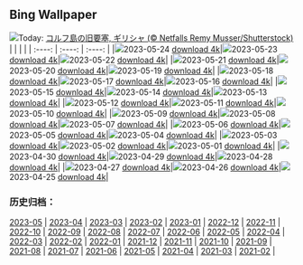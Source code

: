 ## Bing Wallpaper
![](https://global.bing.com/th?id=OHR.OldFortress_JA-JP1697393031_UHD.jpg&w=1000)Today: [コルフ島の旧要塞, ギリシャ (© Netfalls Remy Musser/Shutterstock)](https://global.bing.com/th?id=OHR.OldFortress_JA-JP1697393031_UHD.jpg)
|      |      |      |
| :----: | :----: | :----: |
|![](https://global.bing.com/th?id=OHR.OldFortress_JA-JP1697393031_UHD.jpg&pid=hp&w=384&h=216&rs=1&c=4)2023-05-24 [download 4k](https://global.bing.com/th?id=OHR.OldFortress_JA-JP1697393031_UHD.jpg)|![](https://global.bing.com/th?id=OHR.WesternBoxTurtle_JA-JP1310734552_UHD.jpg&pid=hp&w=384&h=216&rs=1&c=4)2023-05-23 [download 4k](https://global.bing.com/th?id=OHR.WesternBoxTurtle_JA-JP1310734552_UHD.jpg)|![](https://global.bing.com/th?id=OHR.BiodiverseCostaRica_JA-JP1077467676_UHD.jpg&pid=hp&w=384&h=216&rs=1&c=4)2023-05-22 [download 4k](https://global.bing.com/th?id=OHR.BiodiverseCostaRica_JA-JP1077467676_UHD.jpg)|
|![](https://global.bing.com/th?id=OHR.wheat2023_JA-JP0808192742_UHD.jpg&pid=hp&w=384&h=216&rs=1&c=4)2023-05-21 [download 4k](https://global.bing.com/th?id=OHR.wheat2023_JA-JP0808192742_UHD.jpg)|![](https://global.bing.com/th?id=OHR.EuropeanHoneybee_JA-JP0384795622_UHD.jpg&pid=hp&w=384&h=216&rs=1&c=4)2023-05-20 [download 4k](https://global.bing.com/th?id=OHR.EuropeanHoneybee_JA-JP0384795622_UHD.jpg)|![](https://global.bing.com/th?id=OHR.SumatranRhino_JA-JP0144447499_UHD.jpg&pid=hp&w=384&h=216&rs=1&c=4)2023-05-19 [download 4k](https://global.bing.com/th?id=OHR.SumatranRhino_JA-JP0144447499_UHD.jpg)|
|![](https://global.bing.com/th?id=OHR.MuseoSoumaya_JA-JP0165923558_UHD.jpg&pid=hp&w=384&h=216&rs=1&c=4)2023-05-18 [download 4k](https://global.bing.com/th?id=OHR.MuseoSoumaya_JA-JP0165923558_UHD.jpg)|![](https://global.bing.com/th?id=OHR.CormorantBridge_JA-JP9437791090_UHD.jpg&pid=hp&w=384&h=216&rs=1&c=4)2023-05-17 [download 4k](https://global.bing.com/th?id=OHR.CormorantBridge_JA-JP9437791090_UHD.jpg)|![](https://global.bing.com/th?id=OHR.AmericanWetlands_JA-JP9114182507_UHD.jpg&pid=hp&w=384&h=216&rs=1&c=4)2023-05-16 [download 4k](https://global.bing.com/th?id=OHR.AmericanWetlands_JA-JP9114182507_UHD.jpg)|
|![](https://global.bing.com/th?id=OHR.AoiMatsuri2023_JA-JP8770594775_UHD.jpg&pid=hp&w=384&h=216&rs=1&c=4)2023-05-15 [download 4k](https://global.bing.com/th?id=OHR.AoiMatsuri2023_JA-JP8770594775_UHD.jpg)|![](https://global.bing.com/th?id=OHR.OdocoileusVirginianus_JA-JP8573295409_UHD.jpg&pid=hp&w=384&h=216&rs=1&c=4)2023-05-14 [download 4k](https://global.bing.com/th?id=OHR.OdocoileusVirginianus_JA-JP8573295409_UHD.jpg)|![](https://global.bing.com/th?id=OHR.SonnyBonoPelicans_JA-JP8385085647_UHD.jpg&pid=hp&w=384&h=216&rs=1&c=4)2023-05-13 [download 4k](https://global.bing.com/th?id=OHR.SonnyBonoPelicans_JA-JP8385085647_UHD.jpg)|
|![](https://global.bing.com/th?id=OHR.WildLupine_JA-JP8182170206_UHD.jpg&pid=hp&w=384&h=216&rs=1&c=4)2023-05-12 [download 4k](https://global.bing.com/th?id=OHR.WildLupine_JA-JP8182170206_UHD.jpg)|![](https://global.bing.com/th?id=OHR.FootballField_JA-JP7635549067_UHD.jpg&pid=hp&w=384&h=216&rs=1&c=4)2023-05-11 [download 4k](https://global.bing.com/th?id=OHR.FootballField_JA-JP7635549067_UHD.jpg)|![](https://global.bing.com/th?id=OHR.CordouanLighthouse_JA-JP7082673075_UHD.jpg&pid=hp&w=384&h=216&rs=1&c=4)2023-05-10 [download 4k](https://global.bing.com/th?id=OHR.CordouanLighthouse_JA-JP7082673075_UHD.jpg)|
|![](https://global.bing.com/th?id=OHR.MorroJable_JA-JP6883832271_UHD.jpg&pid=hp&w=384&h=216&rs=1&c=4)2023-05-09 [download 4k](https://global.bing.com/th?id=OHR.MorroJable_JA-JP6883832271_UHD.jpg)|![](https://global.bing.com/th?id=OHR.TheChaps_JA-JP6283869336_UHD.jpg&pid=hp&w=384&h=216&rs=1&c=4)2023-05-08 [download 4k](https://global.bing.com/th?id=OHR.TheChaps_JA-JP6283869336_UHD.jpg)|![](https://global.bing.com/th?id=OHR.SealLaughing_JA-JP4326487726_UHD.jpg&pid=hp&w=384&h=216&rs=1&c=4)2023-05-07 [download 4k](https://global.bing.com/th?id=OHR.SealLaughing_JA-JP4326487726_UHD.jpg)|
|![](https://global.bing.com/th?id=OHR.HwangmaesanAzaleas_JA-JP5660353966_UHD.jpg&pid=hp&w=384&h=216&rs=1&c=4)2023-05-06 [download 4k](https://global.bing.com/th?id=OHR.HwangmaesanAzaleas_JA-JP5660353966_UHD.jpg)|![](https://global.bing.com/th?id=OHR.ChildDay2023_JA-JP5088360063_UHD.jpg&pid=hp&w=384&h=216&rs=1&c=4)2023-05-05 [download 4k](https://global.bing.com/th?id=OHR.ChildDay2023_JA-JP5088360063_UHD.jpg)|![](https://global.bing.com/th?id=OHR.RebelBase_JA-JP2351113050_UHD.jpg&pid=hp&w=384&h=216&rs=1&c=4)2023-05-04 [download 4k](https://global.bing.com/th?id=OHR.RebelBase_JA-JP2351113050_UHD.jpg)|
|![](https://global.bing.com/th?id=OHR.Constitution2023_JA-JP2079590135_UHD.jpg&pid=hp&w=384&h=216&rs=1&c=4)2023-05-03 [download 4k](https://global.bing.com/th?id=OHR.Constitution2023_JA-JP2079590135_UHD.jpg)|![](https://global.bing.com/th?id=OHR.Hachijyuhachi2023_JA-JP1581523255_UHD.jpg&pid=hp&w=384&h=216&rs=1&c=4)2023-05-02 [download 4k](https://global.bing.com/th?id=OHR.Hachijyuhachi2023_JA-JP1581523255_UHD.jpg)|![](https://global.bing.com/th?id=OHR.KlostersSerneus_JA-JP1346156954_UHD.jpg&pid=hp&w=384&h=216&rs=1&c=4)2023-05-01 [download 4k](https://global.bing.com/th?id=OHR.KlostersSerneus_JA-JP1346156954_UHD.jpg)|
|![](https://global.bing.com/th?id=OHR.ExteriorPreservationHall_JA-JP1094294616_UHD.jpg&pid=hp&w=384&h=216&rs=1&c=4)2023-04-30 [download 4k](https://global.bing.com/th?id=OHR.ExteriorPreservationHall_JA-JP1094294616_UHD.jpg)|![](https://global.bing.com/th?id=OHR.JTNPMilkyWay_JA-JP0040708702_UHD.jpg&pid=hp&w=384&h=216&rs=1&c=4)2023-04-29 [download 4k](https://global.bing.com/th?id=OHR.JTNPMilkyWay_JA-JP0040708702_UHD.jpg)|![](https://global.bing.com/th?id=OHR.MariposaGrove_JA-JP1724100743_UHD.jpg&pid=hp&w=384&h=216&rs=1&c=4)2023-04-28 [download 4k](https://global.bing.com/th?id=OHR.MariposaGrove_JA-JP1724100743_UHD.jpg)|
|![](https://global.bing.com/th?id=OHR.SouthPadre_JA-JP8678119712_UHD.jpg&pid=hp&w=384&h=216&rs=1&c=4)2023-04-27 [download 4k](https://global.bing.com/th?id=OHR.SouthPadre_JA-JP8678119712_UHD.jpg)|![](https://global.bing.com/th?id=OHR.GHOAudubonDay_JA-JP8134912758_UHD.jpg&pid=hp&w=384&h=216&rs=1&c=4)2023-04-26 [download 4k](https://global.bing.com/th?id=OHR.GHOAudubonDay_JA-JP8134912758_UHD.jpg)|![](https://global.bing.com/th?id=OHR.AdelieWPD_JA-JP7318498181_UHD.jpg&pid=hp&w=384&h=216&rs=1&c=4)2023-04-25 [download 4k](https://global.bing.com/th?id=OHR.AdelieWPD_JA-JP7318498181_UHD.jpg)|

### 历史归档：
[2023-05](https://github.com/niumoo/bing-wallpaper/tree/main/picture/2023-05/) | [2023-04](https://github.com/niumoo/bing-wallpaper/tree/main/picture/2023-04/) | [2023-03](https://github.com/niumoo/bing-wallpaper/tree/main/picture/2023-03/) | [2023-02](https://github.com/niumoo/bing-wallpaper/tree/main/picture/2023-02/) | [2023-01](https://github.com/niumoo/bing-wallpaper/tree/main/picture/2023-01/) | [2022-12](https://github.com/niumoo/bing-wallpaper/tree/main/picture/2022-12/) | [2022-11](https://github.com/niumoo/bing-wallpaper/tree/main/picture/2022-11/) | [2022-10](https://github.com/niumoo/bing-wallpaper/tree/main/picture/2022-10/) | 
[2022-09](https://github.com/niumoo/bing-wallpaper/tree/main/picture/2022-09/) | [2022-08](https://github.com/niumoo/bing-wallpaper/tree/main/picture/2022-08/) | [2022-07](https://github.com/niumoo/bing-wallpaper/tree/main/picture/2022-07/) | [2022-06](https://github.com/niumoo/bing-wallpaper/tree/main/picture/2022-06/) | [2022-05](https://github.com/niumoo/bing-wallpaper/tree/main/picture/2022-05/) | [2022-04](https://github.com/niumoo/bing-wallpaper/tree/main/picture/2022-04/) | [2022-03](https://github.com/niumoo/bing-wallpaper/tree/main/picture/2022-03/) | [2022-02](https://github.com/niumoo/bing-wallpaper/tree/main/picture/2022-02/) | 
[2022-01](https://github.com/niumoo/bing-wallpaper/tree/main/picture/2022-01/) | [2021-12](https://github.com/niumoo/bing-wallpaper/tree/main/picture/2021-12/) | [2021-11](https://github.com/niumoo/bing-wallpaper/tree/main/picture/2021-11/) | [2021-10](https://github.com/niumoo/bing-wallpaper/tree/main/picture/2021-10/) | [2021-09](https://github.com/niumoo/bing-wallpaper/tree/main/picture/2021-09/) | [2021-08](https://github.com/niumoo/bing-wallpaper/tree/main/picture/2021-08/) | [2021-07](https://github.com/niumoo/bing-wallpaper/tree/main/picture/2021-07/) | [2021-06](https://github.com/niumoo/bing-wallpaper/tree/main/picture/2021-06/) | 
[2021-05](https://github.com/niumoo/bing-wallpaper/tree/main/picture/2021-05/) | [2021-04](https://github.com/niumoo/bing-wallpaper/tree/main/picture/2021-04/) | [2021-03](https://github.com/niumoo/bing-wallpaper/tree/main/picture/2021-03/) | [2021-02](https://github.com/niumoo/bing-wallpaper/tree/main/picture/2021-02/) | 